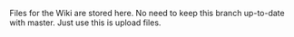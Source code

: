 Files for the Wiki are stored here. No need to keep this branch up-to-date with master. Just use this is upload files.
